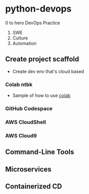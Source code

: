 # python-devops
0 to hero DevOps Practice
1. SWE
2. Culture
3. Automation

## Create project scaffold
* Create dev env that's cloud based
### Colab ntbk
* Sample of how to use [colab](https://github.com/andyrews/python-devops/blob/3426724168b5a7a05778c21ac788925610dde6ad/getting_started_python.ipynb)
### GitHub Codespace
### AWS CloudShell
### AWS Cloud9

## Command-Line Tools

## Microservices

## Containerized CD

